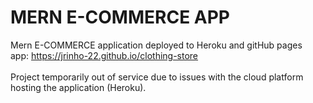 # MERN E-COMMERCE APP
Mern E-COMMERCE application deployed to Heroku and gitHub pages <br>
app: https://jrinho-22.github.io/clothing-store <br><br>
Project temporarily out of service due to issues with the cloud platform hosting the application (Heroku).
